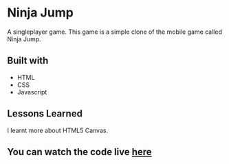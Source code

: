 # Ninja Jump

A singleplayer game. This game is a simple clone of the mobile game called Ninja Jump.

## Built with

* HTML
* CSS
* Javascript

## Lessons Learned

I learnt more about HTML5 Canvas.

## You can watch the code live [here](https://lakshman-ninjajump.surge.sh/)